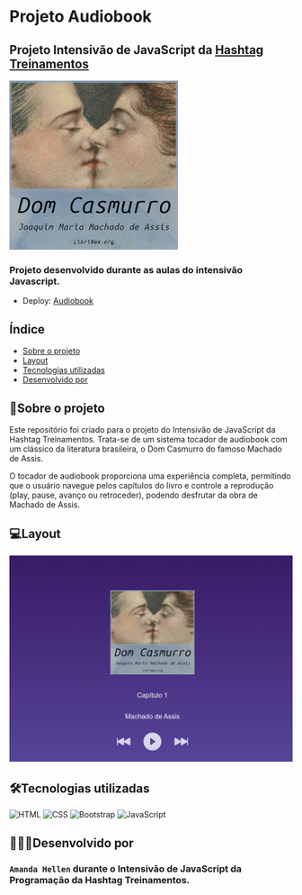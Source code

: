 # Projeto Audiobook

## Projeto Intensivão de JavaScript da <a href=" https://www.hashtagtreinamentos.com/"> Hashtag Treinamentos</a>

![Dom Casmurro](./assets/dom-casmurro.jpeg)

### Projeto desenvolvido durante as aulas do intensivão Javascript.

- Deploy: [Audiobook](https://amandaahellen.github.io/Project-Audiobook/)

## Índice

- <a href="#sobre-o-projeto">Sobre o projeto</a>
- <a href="#layout">Layout</a>
- <a href="#tecnologias-utilizadas">Tecnologias utilizadas</a>
- <a href="#desenvolvido-por"> Desenvolvido por</a>

## 📝Sobre o projeto

Este repositório foi criado para o projeto do Intensivão de JavaScript da Hashtag Treinamentos. Trata-se de um sistema tocador de audiobook com um clássico da literatura brasileira, o Dom Casmurro do famoso Machado de Assis.

O tocador de audiobook proporciona uma experiência completa, permitindo que o usuário navegue pelos capítulos do livro e controle a reprodução (play, pause, avanço ou retroceder), podendo desfrutar da obra de Machado de Assis.

## 💻Layout

![tela inicial](./assets/tela-inicial.png)

## 🛠Tecnologias utilizadas

<div>
<img alt="HTML" height="50" width="60" src="https://cdn.jsdelivr.net/gh/devicons/devicon@latest/icons/html5/html5-original.svg"> <img alt="CSS" height="50" width="60" src="https://cdn.jsdelivr.net/gh/devicons/devicon@latest/icons/css3/css3-original.svg">
 <img alt="Bootstrap" height="50" width="60" src="https://cdn.jsdelivr.net/gh/devicons/devicon@latest/icons/bootstrap/bootstrap-original.svg">
 <img alt="JavaScript" height="50" width="60" src="https://cdn.jsdelivr.net/gh/devicons/devicon@latest/icons/javascript/javascript-original.svg">
</div>

## 👩🏽‍💻Desenvolvido por

### `Amanda Hellen` durante o <strong>Intensivão de JavaScript</strong> da Programação da Hashtag Treinamentos.
